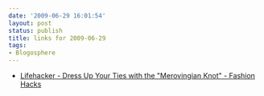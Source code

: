 ```yaml
---
date: '2009-06-29 16:01:54'
layout: post
status: publish
title: links for 2009-06-29
tags:
- Blogosphere
---
```


* [Lifehacker - Dress Up Your Ties with the "Merovingian Knot" - Fashion Hacks](http://lifehacker.com/5302460/dress-up-your-ties-with-the-merovingian-knot)
